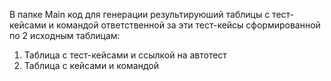 В папке Main код для генерации результируюший таблицы с тест-кейсами и командой ответственной за эти тест-кейсы сформированной по 2 исходным таблицам:
1. Таблица с тест-кейсами и ссылкой на автотест
2. Таблица с кейсами и командой
